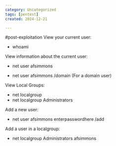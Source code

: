 ```yaml
---
category: Uncategorized
tags: [pentest]
created: 2024-12-21

---
```

#post-exploitation
View your current user: 

- whoami

View information about the current user: 

- net user afsimmons

- net user afsimmons /domain (For a domain user)

View Local Groups: 

- net localgroup
- net localgroup Administrators

Add a new user: 

- net user afsimmons enterpasswordhere /add

Add a user in a localgroup:

- net localgroup Administrators afsimmons



